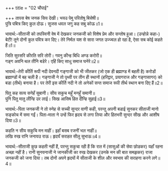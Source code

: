 +++
title = "02 चौपाई"

+++
तापस बेष जनक सिय देखी। भयउ पेमु परितोषु बिसेषी॥  
पुत्रि पबित्र किए कुल दोऊ। सुजस धवल जगु कह सबु कोऊ॥1॥  

भावार्थ:-सीताजी को तपस्विनी वेष में देखकर जनकजी को विशेष प्रेम और सन्तोष हुआ। (उन्होन्ने कहा-) बेटी! तूने दोनों कुल पवित्र कर दिए। तेरे निर्मल यश से सारा जगत उज्ज्वल हो रहा है, ऐसा सब कोई कहते हैं॥1॥  

जिति सुरसरि कीरति सरि तोरी। गवनु कीन्ह बिधि अण्ड करोरी॥  
गङ्ग अवनि थल तीनि बडेरे। एहिं किए साधु समाज घनेरे॥2॥  

भावार्थ:-तेरी कीर्ति रूपी नदी देवनदी गङ्गाजी को भी जीतकर (जो एक ही ब्रह्माण्ड में बहती है) करोडों ब्रह्माण्डों में बह चली है। गङ्गाजी ने तो पृथ्वी पर तीन ही स्थानों (हरिद्वार, प्रयागराज और गङ्गासागर) को बडा (तीर्थ) बनाया है। पर तेरी इस कीर्ति नदी ने तो अनेकों सन्त समाज रूपी तीर्थ स्थान बना दिए हैं॥2॥  

पितु कह सत्य सनेहँ सुबानी। सीय सकुच महुँ मनहुँ समानी॥  
पुनि पितु मातु लीन्हि उर लाई। सिख आसिष हित दीन्हि सुहाई॥3॥  

भावार्थ:-पिता जनकजी ने तो स्नेह से सच्ची सुन्दर वाणी कही, परन्तु अपनी बडाई सुनकर सीताजी मानो सङ्कोच में समा गईं। पिता-माता ने उन्हें फिर हृदय से लगा लिया और हितभरी सुन्दर सीख और आशीष दिया॥3॥  

कहति न सीय सकुचि मन माहीं। इहाँ बसब रजनीं भल नाहीं॥  
लखि रुख रानि जनायउ राऊ। हृदयँ सराहत सीलु सुभाऊ॥4॥  

भावार्थ:-सीताजी कुछ कहती नहीं हैं, परन्तु सकुचा रही हैं कि रात में (सासुओं की सेवा छोडकर) यहाँ रहना अच्छा नहीं है। रानी सुनयनाजी ने जानकीजी का रुख देखकर (उनके मन की बात समझकर) राजा जनकजी को जना दिया। तब दोनों अपने हृदयों में सीताजी के शील और स्वभाव की सराहना करने लगे॥4॥  
